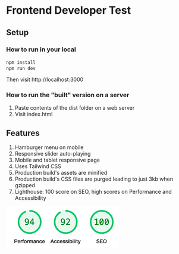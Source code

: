 # Frontend Developer Test

## Setup

### How to run in your local

```
npm install
npm run dev
```

Then visit http://localhost:3000

### How to run the "built" version on a server

1. Paste contents of the dist folder on a web server
2. Visit index.html

## Features

1. Hamburger menu on mobile
2. Responsive slider auto-playing
3. Mobile and tablet responsive page
4. Uses Tailwind CSS
5. Production build's assets are minified
6. Production build's CSS files are purged leading to just 3kb when gzipped
7. Lighthouse: 100 score on SEO, high scores on Performance and Accessibility

![Lighthouse](lighthouse.png)

